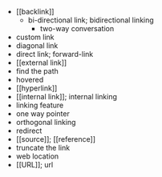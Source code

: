 - [[backlink]]
    - bi-directional link; bidirectional linking
        - two-way conversation
- custom link
- diagonal link
- direct link; forward-link
- [[external link]]
- find the path
- hovered
- [[hyperlink]]
- [[internal link]]; internal linking
- linking feature
- one way pointer
- orthogonal linking
- redirect
- [[source]]; [[reference]]
- truncate the link
- web location
- [[URL]]; url
